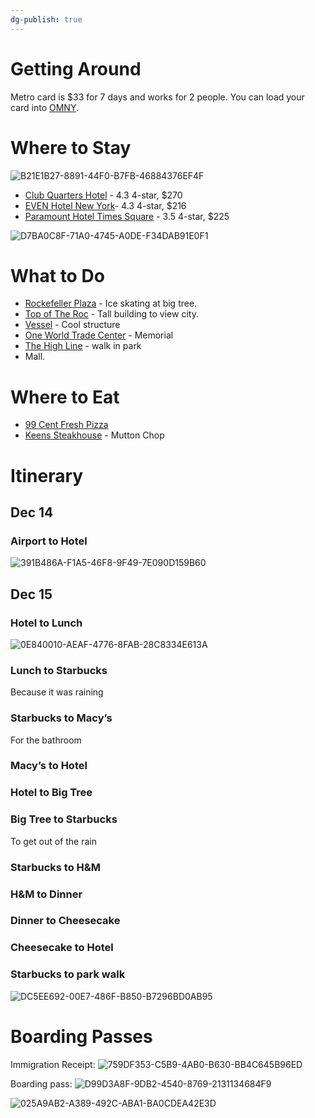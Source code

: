 ```yaml
---
dg-publish: true
---
```

# Getting Around

Metro card is $33 for 7 days and works for 2 people. You can load your card into [OMNY](https://omny.info). 

# Where to Stay

 ![B21E1B27-8891-44F0-B7FB-46884376EF4F](https://i.imgur.com/OYIffVV.jpg)

* [Club Quarters Hotel](https://maps.app.goo.gl/gUJpq5Rx7jg42u7L8?g_st=ic) - 4.3 4-star, $270
* [EVEN Hotel New York](https://maps.app.goo.gl/AbYkizdC2eCQD7X5A?g_st=ic)- 4.3 4-star, $216
* [Paramount Hotel Times Square](https://maps.app.goo.gl/habUMMN6X1NuJ7AH7?g_st=ic) - 3.5 4-star, $225

 ![D7BA0C8F-71A0-4745-A0DE-F34DAB91E0F1](https://i.imgur.com/Tny9kMV.png)

# What to Do

* [Rockefeller Plaza](https://maps.app.goo.gl/eyVJiSH35T4RYrz69?g_st=ic) - Ice skating at big tree. 
* [Top of The Roc](https://maps.app.goo.gl/enPS481qMrfHa9tf9?g_st=ic) - Tall building to view city.
* [Vessel](https://maps.app.goo.gl/NVLJMZ61wSN5K9THA?g_st=ic) - Cool structure
* [One World Trade Center](https://maps.app.goo.gl/aNTchotPmoPHcZvz5?g_st=ic) - Memorial
* [The High Line](https://maps.app.goo.gl/UZbxJPdnupcJBrms7?g_st=ic) - walk in park
* Mall.

# Where to Eat

* [99 Cent Fresh Pizza](https://maps.app.goo.gl/kwKm5JXNnig8hzDu8?g_st=ic)
* [Keens Steakhouse](https://maps.app.goo.gl/hNDhpxeBiLrcR1rKA?g_st=ic) - Mutton Chop

# Itinerary

## Dec 14

### Airport to Hotel

 ![391B486A-F1A5-46F8-9F49-7E090D159B60](https://i.imgur.com/rJWqMWV.jpg)

## Dec 15

### Hotel to Lunch

 ![0E840010-AEAF-4776-8FAB-28C8334E613A](https://i.imgur.com/qD3dcnf.jpg)

### Lunch to Starbucks

Because it was raining

### Starbucks to Macy’s

For the bathroom

### Macy’s to Hotel

### Hotel to Big Tree

### Big Tree to Starbucks 

To get out of the rain

### Starbucks to H&M

### H&M to Dinner

### Dinner to Cheesecake

### Cheesecake to Hotel

### Starbucks to park walk

 ![DC5EE692-00E7-486F-B850-B7296BD0AB95](https://i.imgur.com/ygNAU6T.png)

# Boarding Passes

Immigration Receipt:
 ![759DF353-C5B9-4AB0-B630-BB4C645B96ED](https://i.imgur.com/pDiKBYf.jpg)

Boarding pass:
 ![D99D3A8F-9DB2-4540-8769-2131134684F9](https://i.imgur.com/KVw9Ncf.jpg)

 ![025A9AB2-A389-492C-ABA1-BA0CDEA42E3D](https://i.imgur.com/wdwTXOx.jpg)

